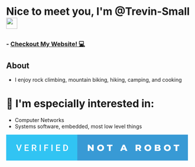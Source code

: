 # Nice to meet you, I'm @Trevin-Small <img src="https://raw.githubusercontent.com/MartinHeinz/MartinHeinz/master/wave.gif" width="30px" height="30px" />

### - [Checkout My Website! 💻](https://trevin-small.github.io/Trevins-website/)

## About
- I enjoy rock climbing, mountain biking, hiking, camping, and cooking
  
# 🔎 I'm especially interested in:
  - Computer Networks
  - Systems software, embedded, most low level things

![(Not a Robot)](./verified-not-a-robot.svg)

<!---
Trevin-Small/Trevin-Small is a ✨ special ✨ repository because its `README.md` (this file) appears on your GitHub profile.
You can click the Preview link to take a look at your changes.
--->
